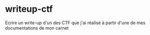 # writeup-ctf
Ecrire un write-up d'un des CTF que j'ai réalisé à partir d'une de mes documentations de mon carnet
